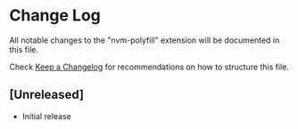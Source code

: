 # Change Log

All notable changes to the "nvm-polyfill" extension will be documented in this file.

Check [Keep a Changelog](http://keepachangelog.com/) for recommendations on how to structure this file.

## [Unreleased]

- Initial release